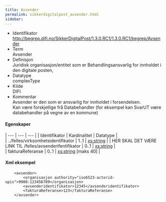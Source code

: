 ```yaml
---
title: Avsender  
permalink: sikkerdigitalpost_avsender.html
sidebar:
---  
```


  - Identifikator  
    http://begrep.difi.no/SikkerDigitalPost/1.3.0.RC1/1.3.0.RC1/begrep/Avsender
  - Term  
    Avsender
  - Definisjon  
    Juridisk organisasjon/entitet som er Behandlingsansvarlig for
    innholdet i den digitale posten,
  - Datatype  
    complexType
  - Kilde  
    DIFI
  - Kommentar  
    Avsender er den som er ansvarlig for innholdet i forsendelsen.  
    Kan være forskjellige frå Databehandler (for eksempel kan SvarUT
    være databehandler på vegne av en kommune)

#### Egenskaper

| --- | --- | --- |
| Identifikator | Kardinalitet | Datatype |                                                        
| ../felles/virksomhetsidentifikator | 1..1 | [xs:string](http://www.w3.org/TR/xmlschema-2/#string) |
| HER SKAL DET VÆRE LINK TIL /felles/avsenderifentifikator | 0..1 | [xs:string](http://www.w3.org/TR/xmlschema-2/#string) |           
| fakturaReferanse | 0..1 | [xs:string](http://www.w3.org/TR/xmlschema-2/#string) \[maks 40\] |

#### Xml eksempel

``` brush: xml; toolbar: false
    <avsender>
        <organisasjon authority="iso6523-actorid-upis">9908:123456789</organisasjon>
        <avsenderidentifikator>12345</avsenderidentifikator>
        <fakturaReferanse>123</fakturaReferanse>        
    </avsender>
```
